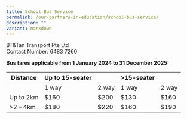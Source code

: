 ```yaml
---
title: School Bus Service
permalink: /our-partners-in-education/school-bus-service/
description: ""
variant: markdown
---
```

BT&amp;Tan Transport Pte Ltd <br>
Contact Number: 6483 7260

**Bus fares applicable from 1 January 2024 to 31 December 2025:**

|     Distance       |     Up to 15-seater     |              |     &gt;15-seater     |              |
|--------------------|-------------------------|--------------|--------------------|--------------|
|                    |     1 way               |     2 way    |     1 way          |     2 way    |
|     Up to 2km      |     $160                |     $200     |     $130           |     $160     |
|     &gt;2 – 4km       |     $180                |     $220     |     $160           |     $190     |